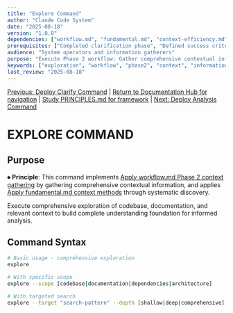 ```yaml
---
title: "Explore Command"
author: "Claude Code System"
date: "2025-08-18"
version: "1.0.0"
dependencies: ["workflow.md", "fundamental.md", "context-efficiency.md"]
prerequisites: ["Completed clarification phase", "Defined success criteria"]
audience: "System operators and information gatherers"
purpose: "Execute Phase 2 workflow: Gather comprehensive contextual information"
keywords: ["exploration", "workflow", "phase2", "context", "information-gathering"]
last_review: "2025-08-18"
---
```


[Previous: Deploy Clarify Command](clarify.md) | [Return to Documentation Hub for navigation](../docs/index.md) | [Study PRINCIPLES.md for framework](../docs/PRINCIPLES.md) | [Next: Deploy Analysis Command](analyze.md)

# EXPLORE COMMAND

## Purpose

⏺ **Principle**: This command implements [Apply workflow.md Phase 2 context gathering](../../docs/principles/workflow.md#2-exploration) by gathering comprehensive contextual information, and applies [Apply fundamental.md context methods](../../docs/principles/fundamental.md#context-requirements) through systematic discovery.

Execute comprehensive exploration of codebase, documentation, and relevant context to build complete understanding foundation for informed analysis.

## Command Syntax

```bash
# Basic usage - comprehensive exploration
explore

# With specific scope
explore --scope [codebase|documentation|dependencies|architecture]

# With targeted search
explore --target "search-pattern" --depth [shallow|deep|comprehensive]
```

## Execution Workflow

### Phase 1: Context Mapping
- Identify relevant file structures and directories
- Map existing documentation and specifications
- Catalog related systems and dependencies
- Document current state baseline

### Phase 2: Information Discovery
- Search codebase for relevant patterns and implementations
- Read key documentation and configuration files
- Analyze existing solutions and approaches
- Gather stakeholder requirements and constraints

### Phase 3: Relationship Analysis
- Map dependencies between components
- Identify integration points and interfaces
- Document data flows and interactions
- Catalog potential impact areas

### Phase 4: Context Synthesis
- Consolidate findings into coherent context map
- Identify knowledge gaps requiring additional research
- Prepare contextual foundation for analysis phase
- Document exploration results for team reference

## Parameters

### Required Parameters
None - command uses clarification outputs as starting point

### Optional Parameters
- **--scope**: Focus exploration on specific area (codebase|documentation|dependencies|architecture)
- **--target**: Specific search pattern or component to investigate
- **--depth**: Exploration thoroughness (shallow|deep|comprehensive)
- **--output-format**: Result format (summary|detailed|technical-report)

## Expected Output

```bash
EXPLORATION RESULTS
===================

Context Map:
├── Codebase Structure
│   ├── [Key directories and files]
│   └── [Implementation patterns found]
├── Documentation
│   ├── [Relevant docs discovered]
│   └── [Specification details]
└── Dependencies
    ├── [External dependencies]
    └── [Internal relationships]

Key Findings:
- [Critical discovery 1]
- [Critical discovery 2]
- [Critical discovery 3]

Knowledge Gaps:
- [Area requiring further investigation]
- [Missing information needed]

Ready for Analysis:
✓ Context foundation established
✓ Key information gathered
✓ Dependencies mapped
✓ Ready to proceed to analysis phase
```

## Integration Points

### Workflow Integration
- Consumes clarification outputs as starting point
- Feeds comprehensive context into analysis phase
- Establishes information baseline for solution development

### Agent Integration
- Deploys exploration-specialist agent when available
- Coordinates with general-purpose agent for broad searches
- Integrates with project-optimizer for architectural exploration

## Success Criteria

- [ ] Comprehensive context map created
- [ ] All relevant information sources identified and analyzed
- [ ] Dependencies and relationships documented
- [ ] Knowledge gaps identified for targeted research
- [ ] Contextual foundation ready for analysis phase

## Usage Examples

### Comprehensive Exploration
```bash
explore
# Expected result: Complete contextual analysis of all relevant areas
```

### Focused Codebase Exploration
```bash
explore --scope codebase --depth deep
# Expected result: Detailed analysis of code structure and patterns
```

### Targeted Component Investigation
```bash
explore --target "authentication" --depth comprehensive
# Expected result: Thorough exploration of authentication-related components
```

## Cross-References

### Primary Navigation
- [Navigate to Documentation Hub](../docs/index.md)
- [Browse commands index](index.md)
- [Study PRINCIPLES.md](../docs/PRINCIPLES.md)

### Related Commands
- [Clarify command](clarify.md) - Previous workflow phase
- [Analysis command](analyze.md) - Next workflow phase
- [System audit command](system-audit.md) - Complementary exploration tool

### Principle References
- [Apply workflow.md for systematic execution](../docs/principles/workflow.md)
- [Use fundamental.md for context methods](../docs/principles/fundamental.md)
- [Follow context-efficiency.md for information gathering](../docs/principles/context-efficiency.md)

[⬆ Return to top](#explore-command)